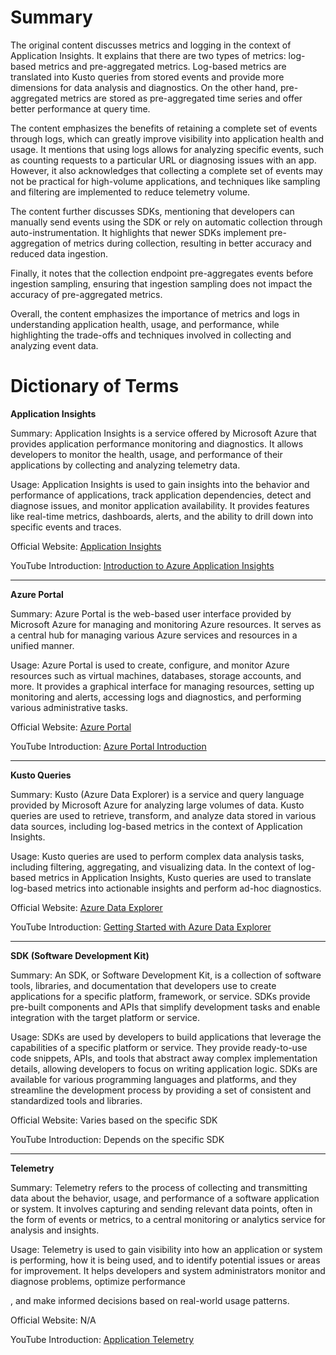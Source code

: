 # Summary

The original content discusses metrics and logging in the context of Application Insights. It explains that there are two types of metrics: log-based metrics and pre-aggregated metrics. Log-based metrics are translated into Kusto queries from stored events and provide more dimensions for data analysis and diagnostics. On the other hand, pre-aggregated metrics are stored as pre-aggregated time series and offer better performance at query time.

The content emphasizes the benefits of retaining a complete set of events through logs, which can greatly improve visibility into application health and usage. It mentions that using logs allows for analyzing specific events, such as counting requests to a particular URL or diagnosing issues with an app. However, it also acknowledges that collecting a complete set of events may not be practical for high-volume applications, and techniques like sampling and filtering are implemented to reduce telemetry volume.

The content further discusses SDKs, mentioning that developers can manually send events using the SDK or rely on automatic collection through auto-instrumentation. It highlights that newer SDKs implement pre-aggregation of metrics during collection, resulting in better accuracy and reduced data ingestion.

Finally, it notes that the collection endpoint pre-aggregates events before ingestion sampling, ensuring that ingestion sampling does not impact the accuracy of pre-aggregated metrics.

Overall, the content emphasizes the importance of metrics and logs in understanding application health, usage, and performance, while highlighting the trade-offs and techniques involved in collecting and analyzing event data.

# Dictionary of Terms


**Application Insights**

Summary: Application Insights is a service offered by Microsoft Azure that provides application performance monitoring and diagnostics. It allows developers to monitor the health, usage, and performance of their applications by collecting and analyzing telemetry data.

Usage: Application Insights is used to gain insights into the behavior and performance of applications, track application dependencies, detect and diagnose issues, and monitor application availability. It provides features like real-time metrics, dashboards, alerts, and the ability to drill down into specific events and traces.

Official Website: [Application Insights](https://azure.microsoft.com/en-us/services/application-insights/)

YouTube Introduction: [Introduction to Azure Application Insights](https://www.youtube.com/watch?v=kmE6k7CG1JM)

---

**Azure Portal**

Summary: Azure Portal is the web-based user interface provided by Microsoft Azure for managing and monitoring Azure resources. It serves as a central hub for managing various Azure services and resources in a unified manner.

Usage: Azure Portal is used to create, configure, and monitor Azure resources such as virtual machines, databases, storage accounts, and more. It provides a graphical interface for managing resources, setting up monitoring and alerts, accessing logs and diagnostics, and performing various administrative tasks.

Official Website: [Azure Portal](https://azure.microsoft.com/en-us/features/azure-portal/)

YouTube Introduction: [Azure Portal Introduction](https://www.youtube.com/watch?v=Xjre8L7GvKI)

---

**Kusto Queries**

Summary: Kusto (Azure Data Explorer) is a service and query language provided by Microsoft Azure for analyzing large volumes of data. Kusto queries are used to retrieve, transform, and analyze data stored in various data sources, including log-based metrics in the context of Application Insights.

Usage: Kusto queries are used to perform complex data analysis tasks, including filtering, aggregating, and visualizing data. In the context of log-based metrics in Application Insights, Kusto queries are used to translate log-based metrics into actionable insights and perform ad-hoc diagnostics.

Official Website: [Azure Data Explorer](https://azure.microsoft.com/en-us/services/data-explorer/)

YouTube Introduction: [Getting Started with Azure Data Explorer](https://www.youtube.com/watch?v=Q6c-NY9bVtQ)

---

**SDK (Software Development Kit)**

Summary: An SDK, or Software Development Kit, is a collection of software tools, libraries, and documentation that developers use to create applications for a specific platform, framework, or service. SDKs provide pre-built components and APIs that simplify development tasks and enable integration with the target platform or service.

Usage: SDKs are used by developers to build applications that leverage the capabilities of a specific platform or service. They provide ready-to-use code snippets, APIs, and tools that abstract away complex implementation details, allowing developers to focus on writing application logic. SDKs are available for various programming languages and platforms, and they streamline the development process by providing a set of consistent and standardized tools and libraries.

Official Website: Varies based on the specific SDK

YouTube Introduction: Depends on the specific SDK

---

**Telemetry**

Summary: Telemetry refers to the process of collecting and transmitting data about the behavior, usage, and performance of a software application or system. It involves capturing and sending relevant data points, often in the form of events or metrics, to a central monitoring or analytics service for analysis and insights.

Usage: Telemetry is used to gain visibility into how an application or system is performing, how it is being used, and to identify potential issues or areas for improvement. It helps developers and system administrators monitor and diagnose problems, optimize performance

, and make informed decisions based on real-world usage patterns.

Official Website: N/A

YouTube Introduction: [Application Telemetry](https://www.youtube.com/watch?v=Zzj5gzeTcCA)
